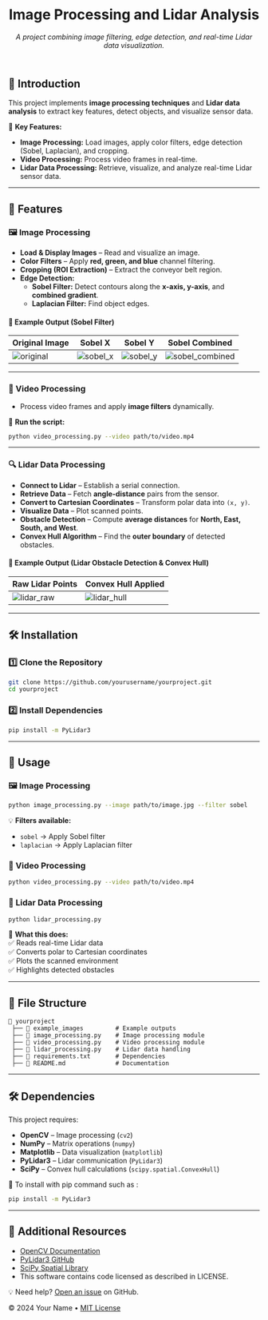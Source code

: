 <header>

# Image Processing and Lidar Analysis

_A project combining image filtering, edge detection, and real-time Lidar data visualization._

</header>

## 🚀 Introduction  

This project implements **image processing techniques** and **Lidar data analysis** to extract key features, detect objects, and visualize sensor data.  

📌 **Key Features:**  
- **Image Processing:** Load images, apply color filters, edge detection (Sobel, Laplacian), and cropping.  
- **Video Processing:** Process video frames in real-time.  
- **Lidar Data Processing:** Retrieve, visualize, and analyze real-time Lidar sensor data.  

---

## 📌 Features  

### 🖼️ Image Processing  
- **Load & Display Images** – Read and visualize an image.  
- **Color Filters** – Apply **red, green, and blue** channel filtering.  
- **Cropping (ROI Extraction)** – Extract the conveyor belt region.  
- **Edge Detection:**  
  - **Sobel Filter:** Detect contours along the **x-axis, y-axis**, and **combined gradient**.  
  - **Laplacian Filter:** Find object edges.  

#### 📸 Example Output (Sobel Filter)
| Original Image | Sobel X | Sobel Y | Sobel Combined |
|---------------|---------|---------|----------------|
| ![original](example_images/original.jpg) | ![sobel_x](example_images/sobel_x.jpg) | ![sobel_y](example_images/sobel_y.jpg) | ![sobel_combined](example_images/sobel_combined.jpg) |

---

### 🎥 Video Processing  
- Process video frames and apply **image filters** dynamically.  

📌 **Run the script:**  
```sh
python video_processing.py --video path/to/video.mp4
```

---

### 🔍 Lidar Data Processing  
- **Connect to Lidar** – Establish a serial connection.  
- **Retrieve Data** – Fetch **angle-distance** pairs from the sensor.  
- **Convert to Cartesian Coordinates** – Transform polar data into `(x, y)`.  
- **Visualize Data** – Plot scanned points.  
- **Obstacle Detection** – Compute **average distances** for **North, East, South, and West**.  
- **Convex Hull Algorithm** – Find the **outer boundary** of detected obstacles.  

#### 📡 Example Output (Lidar Obstacle Detection & Convex Hull)
| Raw Lidar Points | Convex Hull Applied |
|------------------|---------------------|
| ![lidar_raw](example_images/lidar_raw.jpg) | ![lidar_hull](example_images/lidar_hull.jpg) |

---

## 🛠 Installation  

### 1️⃣ Clone the Repository  
```sh
git clone https://github.com/yourusername/yourproject.git
cd yourproject
```

### 2️⃣ Install Dependencies  
```sh
pip install -m PyLidar3
```

---

## 🚀 Usage  

### 🖼️ Image Processing  
```sh
python image_processing.py --image path/to/image.jpg --filter sobel
```
💡 **Filters available:**  
- `sobel` → Apply Sobel filter  
- `laplacian` → Apply Laplacian filter  

### 🎥 Video Processing  
```sh
python video_processing.py --video path/to/video.mp4
```

### 📡 Lidar Data Processing  
```sh
python lidar_processing.py
```

📌 **What this does:**  
✅ Reads real-time Lidar data  
✅ Converts polar to Cartesian coordinates  
✅ Plots the scanned environment  
✅ Highlights detected obstacles  

---

## 📂 File Structure  
```
📂 yourproject  
 ├── 📂 example_images         # Example outputs  
 ├── 📜 image_processing.py    # Image processing module  
 ├── 📜 video_processing.py    # Video processing module  
 ├── 📜 lidar_processing.py    # Lidar data handling  
 ├── 📜 requirements.txt       # Dependencies  
 ├── 📜 README.md              # Documentation  
```

---

## 🛠 Dependencies  
This project requires:  
- **OpenCV** – Image processing (`cv2`)  
- **NumPy** – Matrix operations (`numpy`)  
- **Matplotlib** – Data visualization (`matplotlib`)  
- **PyLidar3** – Lidar communication (`PyLidar3`)  
- **SciPy** – Convex hull calculations (`scipy.spatial.ConvexHull`)  

📌 To install with pip command such as :  
```sh
pip install -m PyLidar3
```

---

<footer>

## 🔗 Additional Resources  
- [OpenCV Documentation](https://docs.opencv.org/)  
- [PyLidar3 GitHub](https://github.com/yourrepo/pylidar3)  
- [SciPy Spatial Library](https://docs.scipy.org/doc/scipy/reference/spatial.html)
- This software contains code licensed as described in LICENSE.

💡 Need help? [Open an issue](https://github.com/yourusername/yourproject/issues) on GitHub.

&copy; 2024 Your Name • [MIT License](LICENSE)  

</footer>
